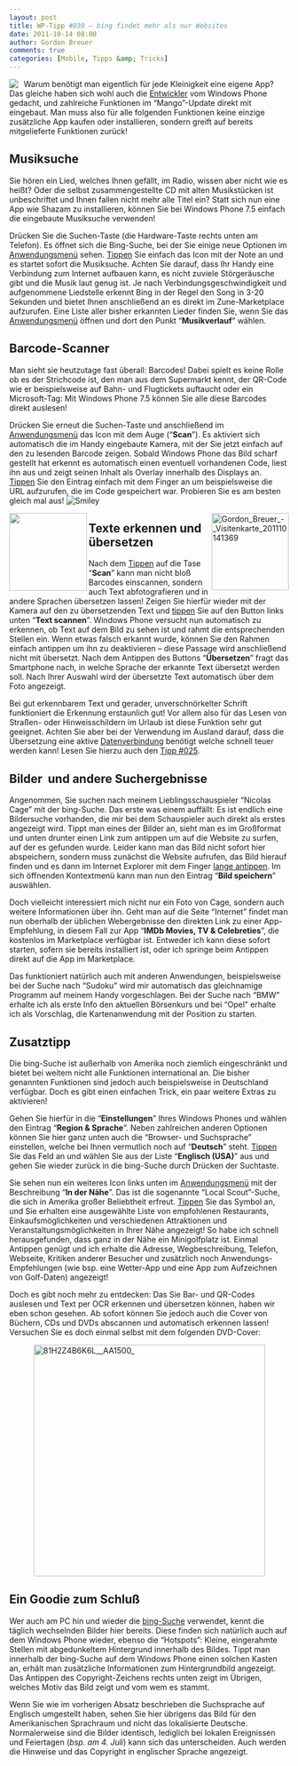 ```yaml
---
layout: post
title: WP-Tipp #030 – bing findet mehr als nur Websites
date: 2011-10-14 08:00
author: Gordon Breuer
comments: true
categories: [Mobile, Tipps &amp; Tricks]
---
```

<p><img style="margin: 0px 10px 0px 0px; display: inline; float: left" align="left" src="http://anheledirwp.blob.core.windows.net/wordpress/2011/10/internetmg.png" /></p>  <p>Warum benötigt man eigentlich für jede Kleinigkeit eine eigene App? Das gleiche haben sich wohl auch die <a href="http://dotnet-forum.de/forums/default.aspx?GroupID=32">Entwickler</a> vom Windows Phone gedacht, und zahlreiche Funktionen im “Mango”-Update direkt mit eingebaut. Man muss also für alle folgenden Funktionen keine einzige zusätzliche App kaufen oder installieren, sondern greift auf bereits mitgelieferte Funktionen zurück!</p>  <h2>Musiksuche</h2>  <p>Sie hören ein Lied, welches Ihnen gefällt, im Radio, wissen aber nicht wie es heißt? Oder die selbst zusammengestellte CD mit alten Musikstücken ist unbeschriftet und Ihnen fallen nicht mehr alle Titel ein? Statt sich nun eine App wie Shazam zu installieren, können Sie bei Windows Phone 7.5 einfach die eingebaute Musiksuche verwenden!</p>  <p>Drücken Sie die Suchen-Taste (die Hardware-Taste rechts unten am Telefon). Es öffnet sich die Bing-Suche, bei der Sie einige neue Optionen im <a href="/post/2011/09/05/WP7-Tipp-002-%E2%80%93-Das-Anwendungs-und-Kontextmenu.aspx">Anwendungsmenü</a> sehen. <a href="/post/2011/09/12/WP7-Tipp-007-%E2%80%93-Standard-Gesten.aspx">Tippen</a> Sie einfach das Icon mit der Note an und es startet sofort die Musiksuche. Achten Sie darauf, dass Ihr Handy eine Verbindung zum Internet aufbauen kann, es nicht zuviele Störgeräusche gibt und die Musik laut genug ist. Je nach Verbindungsgeschwindigkeit und aufgenommene Liedstelle erkennt Bing in der Regel den Song in 3-20 Sekunden und bietet Ihnen anschließend an es direkt im Zune-Marketplace aufzurufen. Eine Liste aller bisher erkannten Lieder finden Sie, wenn Sie das <a href="/post/2011/09/05/WP7-Tipp-002-%E2%80%93-Das-Anwendungs-und-Kontextmenu.aspx">Anwendungsmenü</a> öffnen und dort den Punkt “<strong>Musikverlauf</strong>” wählen.</p>  <h2>Barcode-Scanner</h2>  <p>Man sieht sie heutzutage fast überall: Barcodes! Dabei spielt es keine Rolle ob es der Strichcode ist, den man aus dem Supermarkt kennt, der QR-Code wie er beispielsweise auf Bahn- und Flugtickets auftaucht oder ein Microsoft-Tag: Mit Windows Phone 7.5 können Sie alle diese Barcodes direkt auslesen!</p>  <p>Drücken Sie erneut die Suchen-Taste und anschließend im <a href="/post/2011/09/05/WP7-Tipp-002-%E2%80%93-Das-Anwendungs-und-Kontextmenu.aspx">Anwendungsmenü</a> das Icon mit dem Auge (“<strong>Scan</strong>”). Es aktiviert sich automatisch die im Handy eingebaute Kamera, mit der Sie jetzt einfach auf den zu lesenden Barcode zeigen. Sobald Windows Phone das Bild scharf gestellt hat erkennt es automatisch einen eventuell vorhandenen Code, liest ihn aus und zeigt seinen Inhalt als Overlay innerhalb des Displays an. <a href="/post/2011/09/12/WP7-Tipp-007-%E2%80%93-Standard-Gesten.aspx">Tippen</a> Sie den Eintrag einfach mit dem Finger an um beispielsweise die URL aufzurufen, die im Code gespeichert war. Probieren Sie es am besten gleich mal aus! <img style="border-bottom-style: none; border-left-style: none; border-top-style: none; border-right-style: none" class="wlEmoticon wlEmoticon-smile" alt="Smiley" src="http://anheledirwp.blob.core.windows.net/wordpress/2011/10/wlEmoticon-smile3.png" /></p>  <p><img style="display: inline; float: left" align="left" src="http://qrcode.kaywa.com/img.php?s=5&amp;d=http%3A%2F%2Fwww.windowsphone.com%2Fde-DE%2Fapps%2Fae383e79-bf39-e011-854c-00237de2db9e" width="140" height="140" /><a href="http://static.gordon-breuer.de/img/WP-Tipp-030--Viele-Kleinigkeiten-die-das_8E6C/Gordon_Breuer_-_Visitenkarte_201110141369.png"><img style="background-image: none; border-right-width: 0px; padding-left: 0px; padding-right: 0px; display: inline; float: right; border-top-width: 0px; border-bottom-width: 0px; border-left-width: 0px; padding-top: 0px" title="Gordon_Breuer_-_Visitenkarte_201110141369" border="0" alt="Gordon_Breuer_-_Visitenkarte_201110141369" align="right" src="http://anheledirwp.blob.core.windows.net/wordpress/2011/10/Gordon_Breuer_-_Visitenkarte_201110141369_thumb.png" width="139" height="139" /></a></p>  <h2 class="clear">Texte erkennen und übersetzen</h2>  <p>Nach dem <a href="/post/2011/09/12/WP7-Tipp-007-%E2%80%93-Standard-Gesten.aspx">Tippen</a> auf die Tase “<strong>Scan</strong>” kann man nicht bloß Barcodes einscannen, sondern auch Text abfotografieren und in andere Sprachen übersetzen lassen! Zeigen Sie hierfür wieder mit der Kamera auf den zu übersetzenden Text und <a href="/post/2011/09/12/WP7-Tipp-007-%E2%80%93-Standard-Gesten.aspx">tippen</a> Sie auf den Button links unten “<strong>Text scannen</strong>”. Windows Phone versucht nun automatisch zu erkennen, ob Text auf dem Bild zu sehen ist und rahmt die entsprechenden Stellen ein. Wenn etwas falsch erkannt wurde, können Sie den Rahmen einfach antippen um ihn zu deaktivieren – diese Passage wird anschließend nicht mit übersetzt. Nach dem Antippen des Buttons “<strong>Übersetzen</strong>” fragt das Smartphone nach, in welche Sprache der erkannte Text übersetzt werden soll. Nach Ihrer Auswahl wird der übersetzte Text automatisch über dem Foto angezeigt.</p>  <p>Bei gut erkennbarem Text und gerader, unverschnörkelter Schrift funktioniert die Erkennung erstaunlich gut! Vor allem also für das Lesen von Straßen- oder Hinweisschildern im Urlaub ist diese Funktion sehr gut geeignet. Achten Sie aber bei der Verwendung im Ausland darauf, dass die Übersetzung eine aktive <a href="/post/2011/10/07/WP-Tipp-025-&ndash;-Datenverbindungen.aspx">Datenverbindung</a> benötigt welche schnell teuer werden kann! Lesen Sie hierzu auch den <a href="/post/2011/10/07/WP-Tipp-025-&ndash;-Datenverbindungen.aspx">Tipp #025</a>.</p>  <h2>Bilder&#160; und andere Suchergebnisse</h2>  <p>Angenommen, Sie suchen nach meinem Lieblingsschauspieler “Nicolas Cage” mit der bing-Suche. Das erste was einem auffällt: Es ist endlich eine Bildersuche vorhanden, die mir bei dem Schauspieler auch direkt als erstes angezeigt wird. Tippt man eines der Bilder an, sieht man es im Großformat und unten drunter einen Link zum antippen um auf die Website zu surfen, auf der es gefunden wurde. Leider kann man das Bild nicht sofort hier abspeichern, sondern muss zunächst die Website aufrufen, das Bild hierauf finden und es dann im Internet Explorer mit dem Finger <a href="/post/2011/09/12/WP7-Tipp-007-%E2%80%93-Standard-Gesten.aspx">lange antippen</a>. Im sich öffnenden Kontextmenü kann man nun den Eintrag “<strong>Bild speichern</strong>” auswählen.</p>  <p>Doch vielleicht interessiert mich nicht nur ein Foto von Cage, sondern auch weitere Informationen über ihn. Geht man auf die Seite “Internet” findet man nun oberhalb der üblichen Webergebnisse den direkten Link zu einer App-Empfehlung, in diesem Fall zur App “<strong>IMDb Movies, TV &amp; Celebreties</strong>”, die kostenlos im Marketplace verfügbar ist. Entweder ich kann diese sofort starten, sofern sie bereits installiert ist, oder ich springe beim Antippen direkt auf die App im Marketplace.</p>  <p>Das funktioniert natürlich auch mit anderen Anwendungen, beispielsweise bei der Suche nach “Sudoku” wird mir automatisch das gleichnamige Programm auf meinem Handy vorgeschlagen. Bei der Suche nach “BMW” erhalte ich als erste Info den aktuellen Börsenkurs und bei “Opel” erhalte ich als Vorschlag, die Kartenanwendung mit der Position zu starten.</p>  <h2>Zusatztipp</h2>  <p>Die bing-Suche ist außerhalb von Amerika noch ziemlich eingeschränkt und bietet bei weitem nicht alle Funktionen international an. Die bisher genannten Funktionen sind jedoch auch beispielsweise in Deutschland verfügbar. Doch es gibt einen einfachen Trick, ein paar weitere Extras zu aktivieren!</p>  <p>Gehen Sie hierfür in die “<strong>Einstellungen</strong>” Ihres Windows Phones und wählen den Eintrag “<strong>Region &amp; Sprache</strong>”. Neben zahlreichen anderen Optionen können Sie hier ganz unten auch die “Browser- und Suchsprache” einstellen, welche bei Ihnen vermutlich noch auf “<strong>Deutsch</strong>” steht. <a href="/post/2011/09/12/WP7-Tipp-007-%E2%80%93-Standard-Gesten.aspx">Tippen</a> Sie das Feld an und wählen Sie aus der Liste “<strong>Englisch (USA)</strong>” aus und gehen Sie wieder zurück in die bing-Suche durch Drücken der Suchtaste.</p>  <p>Sie sehen nun ein weiteres Icon links unten im <a href="/post/2011/09/05/WP7-Tipp-002-%E2%80%93-Das-Anwendungs-und-Kontextmenu.aspx">Anwendungsmenü</a> mit der Beschreibung “<strong>In der Nähe</strong>”. Das ist die sogenannte “Local Scout”-Suche, die sich in Amerika großer Beliebtheit erfreut. <a href="/post/2011/09/12/WP7-Tipp-007-%E2%80%93-Standard-Gesten.aspx">Tippen</a> Sie das Symbol an, und Sie erhalten eine ausgewählte Liste von empfohlenen Restaurants, Einkaufsmöglichkeiten und verschiedenen Attraktionen und Veranstaltungsmöglichkeiten in Ihrer Nähe angezeigt! So habe ich schnell herausgefunden, dass ganz in der Nähe ein Minigolfplatz ist. Einmal Antippen genügt und ich erhalte die Adresse, Wegbeschreibung, Telefon, Webseite, Kritiken anderer Besucher und zusätzlich noch Anwendungs-Empfehlungen (wie bsp. eine Wetter-App und eine App zum Aufzeichnen von Golf-Daten) angezeigt!</p>  <p>Doch es gibt noch mehr zu entdecken: Das Sie Bar- und QR-Codes auslesen und Text per OCR erkennen und übersetzen können, haben wir eben schon gesehen. Ab sofort können Sie jedoch auch die Cover von Büchern, CDs und DVDs abscannen und automatisch erkennen lassen! Versuchen Sie es doch einmal selbst mit dem folgenden DVD-Cover:</p>  <p><a href="http://www.amazon.de/gp/product/B0007QN8B0/ref=as_li_ss_tl?ie=UTF8&amp;tag=ausbildungz0b-21&amp;linkCode=as2&amp;camp=1638&amp;creative=19454&amp;creativeASIN=B0007QN8B0"><img style="background-image: none; border-bottom: 0px; border-left: 0px; padding-left: 0px; padding-right: 0px; display: block; float: none; margin-left: auto; border-top: 0px; margin-right: auto; border-right: 0px; padding-top: 0px" title="81H2Z4B6K6L__AA1500_" border="0" alt="81H2Z4B6K6L__AA1500_" src="http://anheledirwp.blob.core.windows.net/wordpress/2011/10/81H2Z4B6K6L__AA1500_.jpg" width="417" height="417" /></a></p>  <h2>Ein Goodie zum Schluß</h2>  <p>Wer auch am PC hin und wieder die <a href="http://www.bing.com/?mkt=en-us">bing-Suche</a> verwendet, kennt die täglich wechselnden Bilder hier bereits. Diese finden sich natürlich auch auf dem Windows Phone wieder, ebenso die “Hotspots”: Kleine, eingerahmte Stellen mit abgedunkeltem Hintergrund innerhalb des Bildes. Tippt man innerhalb der bing-Suche auf dem Windows Phone einen solchen Kasten an, erhält man zusätzliche Informationen zum Hintergrundbild angezeigt. Das Antippen des Copyright-Zeichens rechts unten zeigt im Übrigen, welches Motiv das Bild zeigt und vom wem es stammt.</p>  <p>Wenn Sie wie im vorherigen Absatz beschrieben die Suchsprache auf Englisch umgestellt haben, sehen Sie hier übrigens das Bild für den Amerikanischen Sprachraum und nicht das lokalisierte Deutsche. Normalerweise sind die Bilder identisch, lediglich bei lokalen Ereignissen und Feiertagen (<em>bsp. am 4. Juli</em>) kann sich das unterscheiden. Auch werden die Hinweise und das Copyright in englischer Sprache angezeigt.</p>
